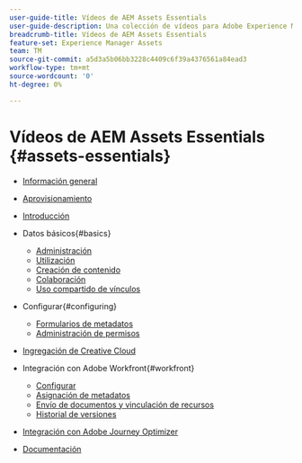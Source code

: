 ```yaml
---
user-guide-title: Vídeos de AEM Assets Essentials
user-guide-description: Una colección de vídeos para Adobe Experience Manager Assets Essentials.
breadcrumb-title: Vídeos de AEM Assets Essentials
feature-set: Experience Manager Assets
team: TM
source-git-commit: a5d3a5b06bb3228c4409c6f39a4376561a84ead3
workflow-type: tm+mt
source-wordcount: '0'
ht-degree: 0%

---
```



# Vídeos de AEM Assets Essentials {#assets-essentials}

+ [Información general](overview.md)

+ [Aprovisionamiento](./provisioning.md)
+ [Introducción](./getting-started.md)

+ Datos básicos{#basics}
   + [Administración](basics/managing.md)
   + [Utilización](basics/using.md)
   + [Creación de contenido](basics/creating.md)
   + [Colaboración](basics/collaborating.md)
   + [Uso compartido de vínculos](basics/link-sharing.md)

+ Configurar{#configuring}
   + [Formularios de metadatos](configuring/metadata-forms.md)
   + [Administración de permisos](configuring/permissions-management.md)

+ [Ingregación de Creative Cloud](integrations/creative-cloud.md)

+ Integración con Adobe Workfront{#workfront}
   + [Configurar](./integrations/workfront/configure.md)
   + [Asignación de metadatos](./integrations/workfront/map-metadata.md)
   + [Envío de documentos y vinculación de recursos](./integrations/workfront/link-send.md)
   + [Historial de versiones](./integrations/workfront/versions.md)

+ [Integración con Adobe Journey Optimizer](https://experienceleague.adobe.com/docs/journey-optimizer-learn/tutorials/create-messages/create-email-content-with-the-message-editor.html?lang=es)

+ [Documentación](https://experienceleague.adobe.com/docs/experience-manager-assets-essentials/help/introduction.html)